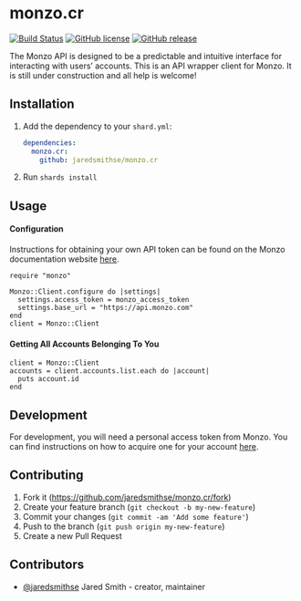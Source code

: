 # monzo.cr

[![Build Status](https://travis-ci.org/jaredsmithse/monzo.cr.svg?branch=master)](https://travis-ci.org/jaredsmithse/monzo.cr)
[![GitHub license](https://img.shields.io/github/license/c910335/mass-spec.svg)](https://github.com/c910335/mass-spec/blob/master/LICENSE)
[![GitHub release](https://img.shields.io/github/release/jaredsmithse/monzo.svg)](https://github.com/jaredsmithse/monzo.cr/releases)

The Monzo API is designed to be a predictable and intuitive interface for interacting with users’ accounts.
This is an API wrapper client for Monzo. It is still under construction and all help is welcome!

## Installation

1. Add the dependency to your `shard.yml`:

   ```yaml
   dependencies:
     monzo.cr:
       github: jaredsmithse/monzo.cr
   ```

2. Run `shards install`

## Usage

#### Configuration
Instructions for obtaining your own API token can be found on the Monzo documentation website [here](https://docs.monzo.com/#authentication).
```crystal
require "monzo"

Monzo::Client.configure do |settings|
  settings.access_token = monzo_access_token
  settings.base_url = "https://api.monzo.com"
end
client = Monzo::Client
```

#### Getting All Accounts Belonging To You
```crystal
client = Monzo::Client
accounts = client.accounts.list.each do |account|
  puts account.id
end
```

## Development

For development, you will need a personal access token from Monzo. You can find instructions on how to acquire one for your account [here](https://docs.monzo.com/#authentication).

## Contributing

1. Fork it (<https://github.com/jaredsmithse/monzo.cr/fork>)
2. Create your feature branch (`git checkout -b my-new-feature`)
3. Commit your changes (`git commit -am 'Add some feature'`)
4. Push to the branch (`git push origin my-new-feature`)
5. Create a new Pull Request

## Contributors

- [@jaredsmithse](https://github.com/jaredsmithse) Jared Smith - creator, maintainer
